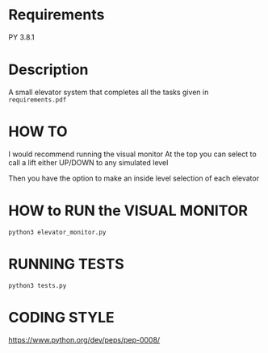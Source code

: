 # Requirements
PY 3.8.1

# Description
A small elevator system that completes all the tasks given in `requirements.pdf`

# HOW TO
I would recommend running the visual monitor
At the top you can select to call a lift either UP/DOWN to 
any simulated level

Then you have the option to make an inside 
level selection of each elevator 

# HOW to RUN the VISUAL MONITOR
`python3 elevator_monitor.py`

# RUNNING TESTS
`python3 tests.py`

# CODING STYLE
https://www.python.org/dev/peps/pep-0008/
